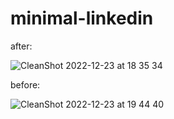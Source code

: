 # minimal-linkedin


after:

![CleanShot 2022-12-23 at 18 35 34](https://user-images.githubusercontent.com/1177031/209423274-b23520d8-0f99-47e9-bd27-82714c42556c.gif)

before: 

![CleanShot 2022-12-23 at 19 44 40](https://user-images.githubusercontent.com/1177031/209423279-2c7af905-c6f6-42e4-a6ed-46403ab83af2.gif)
